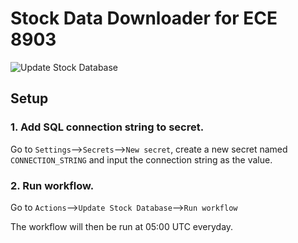 # Stock Data Downloader for ECE 8903
![Update Stock Database](https://github.com/sqmscm/StockDataDownloader/workflows/Update%20Stock%20Database/badge.svg?branch=main&event=schedule)
## Setup
### 1. Add SQL connection string to secret.
Go to `Settings`-->`Secrets`-->`New secret`, create a new secret named `CONNECTION_STRING` and input the connection string as the value.
### 2. Run workflow.
Go to `Actions`-->`Update Stock Database`-->`Run workflow`

The workflow will then be run at 05:00 UTC everyday.
